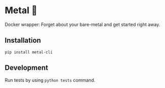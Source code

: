 # Metal 🤘

Docker wrapper: Forget about your bare-metal and get started right away.

## Installation
`pip install metal-cli`

## Development

Run tests by using `python tests` command.
